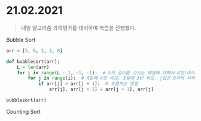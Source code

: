# 21.02.2021

> 내일 알고리즘 과목평가를 대비하여 복습을 진행했다.



Bubble Sort

```python
arr = [5, 6, 1, 2, 8]

def bubblesort(arr):
    L = len(arr)
    for i in range(L - 1, -1, -1):  # 5의 길이를 가지는 배열에 대해서 4번(마지막에 인덱스:0에 남은 값은 정렬되어져 있다)
        for j in range(i):  # 4일때 4번 비교, 3일때 3번 비교, j값은 0부터 시작하므로 비교값엔 +1
            if arr[j] > arr[j + 1]:  # 오름차순 정렬
                arr[j], arr[j + 1] = arr[j + 1], arr[j]

bubblesort(arr)

```





Counting Sort

